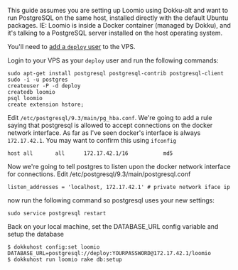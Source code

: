 This guide assumes you are setting up Loomio using Dokku-alt and want to run PostgreSQL on the same host, installed directly with the default Ubuntu packages. IE: Loomio is inside a Docker container (managed by Dokku), and it's talking to a PostgreSQL server installed on the host operating system.

You'll need to [add a `deploy` user](https://github.com/loomio/loomio/wiki/Add-a-deploy-user-to-your-host) to the VPS.

Login to your VPS as your `deploy` user and run the following commands:

```
sudo apt-get install postgresql postgresql-contrib postgresql-client
sudo -i -u postgres
createuser -P -d deploy
createdb loomio
psql loomio
create extension hstore;
```

Edit `/etc/postgresql/9.3/main/pg_hba.conf`. We're going to add a rule saying that postgresql is allowed to accept connections on the docker network interface. As far as I've seen docker's interface is always `172.17.42.1`. You may want to confirm this using `ifconfig`

```
host all       all      172.17.42.1/16           md5
```

Now we're going to tell postgres to listen upon the docker network interface for connections.
Edit /etc/postgresql/9.3/main/postgresql.conf

```
listen_addresses = 'localhost, 172.17.42.1' # private network iface ip
```

now run the following command so postgresql uses your new settings:

```
sudo service postgresql restart
```

Back on your local machine, set the DATABASE_URL config variable and setup the database

```
$ dokkuhost config:set loomio DATABASE_URL=postgresql://deploy:YOURPASSWORD@172.17.42.1/loomio
$ dokkuhost run loomio rake db:setup

```


